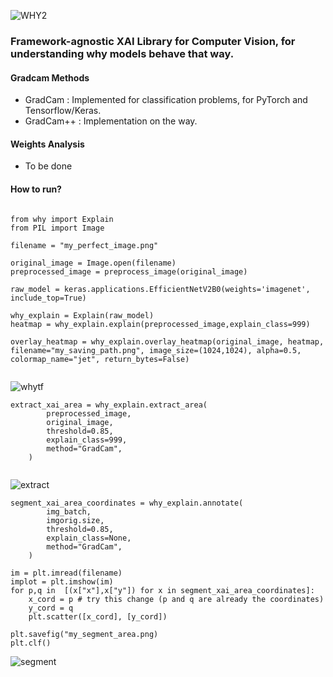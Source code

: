 ![WHY2](https://user-images.githubusercontent.com/25187211/195958295-71e9d8a9-35c0-4491-ad6d-5e277b0c3ce8.png)

### Framework-agnostic XAI Library for Computer Vision, for understanding why models behave that way.



#### Gradcam Methods

- GradCam   : Implemented for classification problems, for PyTorch and Tensorflow/Keras.
- GradCam++ : Implementation on the way.

#### Weights Analysis

- To be done

#### How to run? 

```

from why import Explain
from PIL import Image

filename = "my_perfect_image.png"

original_image = Image.open(filename)
preprocessed_image = preprocess_image(original_image)

raw_model = keras.applications.EfficientNetV2B0(weights='imagenet', include_top=True)

why_explain = Explain(raw_model)
heatmap = why_explain.explain(preprocessed_image,explain_class=999)

overlay_heatmap = why_explain.overlay_heatmap(original_image, heatmap, filename="my_saving_path.png", image_size=(1024,1024), alpha=0.5, colormap_name="jet", return_bytes=False)


```
![whytf](https://user-images.githubusercontent.com/25187211/195960081-200dea25-3522-4ece-917f-31ab6cc8196a.png)



```
extract_xai_area = why_explain.extract_area(
        preprocessed_image,
        original_image,
        threshold=0.85,
        explain_class=999,
        method="GradCam",
    )


```

![extract](https://user-images.githubusercontent.com/25187211/195960247-43c849a0-d2a2-4a1b-9091-c5f87191c9f7.png)


```
segment_xai_area_coordinates = why_explain.annotate(
        img_batch,
        imgorig.size,
        threshold=0.85,
        explain_class=None,
        method="GradCam",
    )
        
im = plt.imread(filename)
implot = plt.imshow(im)
for p,q in  [(x["x"],x["y"]) for x in segment_xai_area_coordinates]:
    x_cord = p # try this change (p and q are already the coordinates)
    y_cord = q
    plt.scatter([x_cord], [y_cord])

plt.savefig("my_segment_area.png)
plt.clf() 

```

![segment](https://user-images.githubusercontent.com/25187211/195960258-0a36f36c-83e6-4e47-8c9b-61621392b42d.png)


